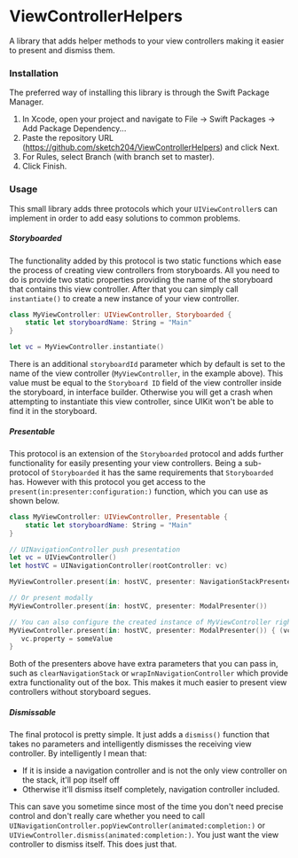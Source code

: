 # ViewControllerHelpers

A library that adds helper methods to your view controllers making it easier to present and dismiss them.

### Installation
The preferred way of installing this library is through the Swift Package Manager.

1. In Xcode, open your project and navigate to File → Swift Packages → Add Package Dependency...
1. Paste the repository URL (https://github.com/sketch204/ViewControllerHelpers) and click Next.
1. For Rules, select Branch (with branch set to master).
1. Click Finish.

### Usage

This small library adds three protocols which your `UIViewController`s can implement in order to add easy solutions to common problems.

##### Storyboarded

The functionality added by this protocol is two static functions which ease the process of creating view controllers from storyboards. All you need to do is provide two static properties providing the name of the storyboard that contains this view controller. After that you can simply call `instantiate()` to create a new instance of your view controller.

```swift
class MyViewController: UIViewController, Storyboarded {
    static let storyboardName: String = "Main"
}

let vc = MyViewController.instantiate()
```

There is an additional `storyboardId` parameter which by default is set to the name of the view controller (`MyViewController`, in the example above). This value must be equal to the `Storyboard ID` field of the view controller inside the storyboard, in interface builder. Otherwise you will get a crash when attempting to instantiate this view controller, since UIKit won't be able to find it in the storyboard.


##### Presentable

This protocol is an extension of the `Storyboarded` protocol and adds further functionality for easily presenting your view controllers. Being a sub-protocol of `Storyboarded` it has the same requirements that `Storyboarded` has. However with this protocol you get access to the `present(in:presenter:configuration:)` function, which you can use as shown below.

```swift
class MyViewController: UIViewController, Presentable {
    static let storyboardName: String = "Main"
}

// UINavigationController push presentation
let vc = UIViewController()
let hostVC = UINavigationController(rootController: vc)

MyViewController.present(in: hostVC, presenter: NavigationStackPresenter())

// Or present modally
MyViewController.present(in: hostVC, presenter: ModalPresenter())

// You can also configure the created instance of MyViewController right on the fly.
MyViewController.present(in: hostVC, presenter: ModalPresenter()) { (vc) in
   vc.property = someValue
}
```

Both of the presenters above have extra parameters that you can pass in, such as `clearNavigationStack` or `wrapInNavigationController` which provide extra functionality out of the box. This makes it much easier to present view controllers without storyboard segues.


##### Dismissable

The final protocol is pretty simple. It just adds a  `dismiss()` function that takes no parameters and intelligently dismisses the receiving view controller. By intelligently I mean that:
- If it is inside a navigation controller and is not the only view controller on the stack, it'll pop itself off
- Otherwise it'll dismiss itself completely, navigation controller included.

This can save you sometime since most of the time you don't need precise control and don't really care whether you need to call `UINavigationController.popViewController(animated:completion:)` or `UIViewController.dismiss(animated:completion:)`. You just want the view controller to dismiss itself. This does just that.
